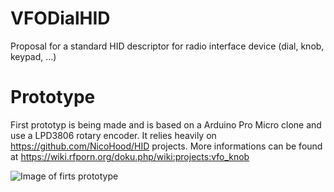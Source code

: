 # VFODialHID
Proposal for a standard HID descriptor for radio interface device (dial, knob, keypad, ...)

# Prototype
First prototyp is being made and is based on a Arduino Pro Micro clone and use a LPD3806
rotary encoder. It relies heavily on https://github.com/NicoHood/HID projects.
More informations can be found at https://wiki.rfporn.org/doku.php/wiki:projects:vfo_knob

![Image of firts prototype](https://github.com/PAPRST/VFODialHID/tree/main/prototype/V1.0/images/vfo_proto_1.png)